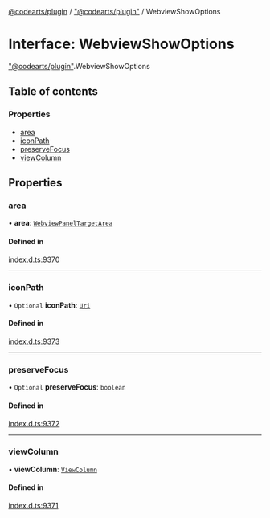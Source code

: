 [@codearts/plugin](../README.md) / ["@codearts/plugin"](../modules/_codearts_plugin_.md) / WebviewShowOptions

# Interface: WebviewShowOptions

["@codearts/plugin"](../modules/_codearts_plugin_.md).WebviewShowOptions

## Table of contents

### Properties

- [area](codearts_plugin_.WebviewShowOptions.md#area)
- [iconPath](codearts_plugin_.WebviewShowOptions.md#iconpath)
- [preserveFocus](codearts_plugin_.WebviewShowOptions.md#preservefocus)
- [viewColumn](codearts_plugin_.WebviewShowOptions.md#viewcolumn)

## Properties

### area

• **area**: [`WebviewPanelTargetArea`](../enums/codearts_plugin_.WebviewPanelTargetArea.md)

#### Defined in

[index.d.ts:9370](https://github.com/huaweicloud/cloudide-plugin-api/blob/4d28848/index.d.ts#L9370)

___

### iconPath

• `Optional` **iconPath**: [`Uri`](../classes/codearts_plugin_.Uri.md)

#### Defined in

[index.d.ts:9373](https://github.com/huaweicloud/cloudide-plugin-api/blob/4d28848/index.d.ts#L9373)

___

### preserveFocus

• `Optional` **preserveFocus**: `boolean`

#### Defined in

[index.d.ts:9372](https://github.com/huaweicloud/cloudide-plugin-api/blob/4d28848/index.d.ts#L9372)

___

### viewColumn

• **viewColumn**: [`ViewColumn`](../enums/codearts_plugin_.ViewColumn.md)

#### Defined in

[index.d.ts:9371](https://github.com/huaweicloud/cloudide-plugin-api/blob/4d28848/index.d.ts#L9371)
